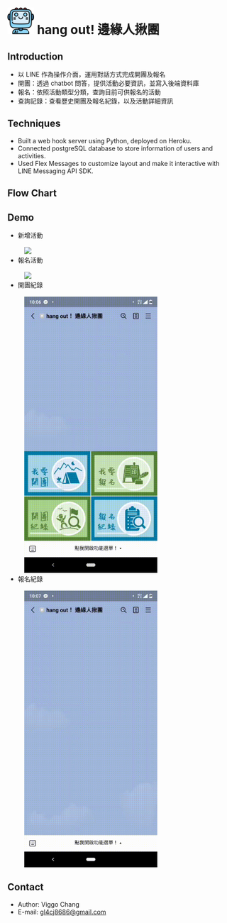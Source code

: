 # <img width="60px" src="/README/icon.png"/> hang out! 邊緣人揪團

## Introduction 
+ 以 LINE 作為操作介面，運用對話方式完成開團及報名
+ 開團：透過 chatbot 問答，提供活動必要資訊，並寫入後端資料庫
+ 報名：依照活動類型分類，查詢目前可供報名的活動
+ 查詢記錄：查看歷史開團及報名紀錄，以及活動詳細資訊

## Techniques
+ Built a web hook server using Python, deployed on Heroku. 
+ Connected postgreSQL database to store information of users and activities.
+ Used Flex Messages to customize layout and make it interactive with LINE Messaging API SDK. 

## Flow Chart


## Demo
+ 新增活動 <br/><br/>
&emsp;<img src="/README/group.gif" width=300px/> 
+ 報名活動 <br/><br/>
&emsp;<img src="/README/registration.gif" width=300px/> 
+ 開團紀錄 <br/><br/>
&emsp;<img src="/README/group_record.gif" width=300px/> 
+ 報名紀錄 <br/><br/>
&emsp;<img src="/README/registration_record.gif" width=300px/> 


## Contact
+ Author: Viggo Chang
+ E-mail: <gl4cj8686@gmail.com> 